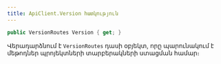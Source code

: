 ```yaml
---
title: ApiClient.Version հատկություն
---
```


```c#
public VersionRoutes Version { get; }
```

Վերադարձնում է `VersionRoutes` դասի օբյեկտ, որը պարունակում է մեթոդներ պրոյեկտների տարբերակների ստացման համար։